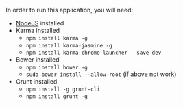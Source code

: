In order to run this application, you will need:

* [NodeJS](https://nodejs.org/en/download/package-manager/ "nodejs website") installed
* Karma installed
  * `npm install karma -g`
  * `npm install karma-jasmine -g`
  * `npm install karma-chrome-launcher --save-dev`
* Bower installed
  * `npm install bower -g`
  * `sudo bower install --allow-root` (if above not work)
* Grunt installed
  * `npm install -g grunt-cli`
  * `npm install grunt -g`
